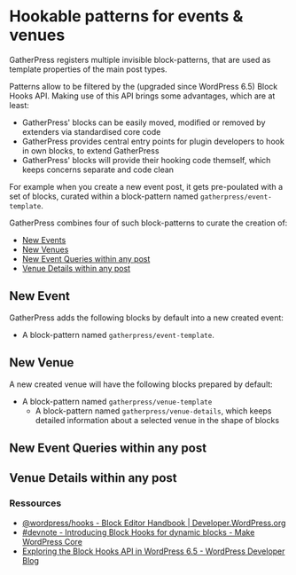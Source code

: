 # Hookable patterns for events & venues

GatherPress registers multiple invisible block-patterns, that are used as template properties of the main post types.

Patterns allow to be filtered by the (upgraded since WordPress 6.5) Block Hooks API. Making use of this API brings some advantages, which are at least:

- GatherPress' blocks can be easily moved, modified or removed by extenders via standardised core code
- GatherPress provides central entry points for plugin developers to hook in own blocks, to extend GatherPress
- GatherPress' blocks will provide their hooking code themself, which keeps concerns separate and code clean

For example when you create a new event post, it gets pre-poulated with a set of blocks, curated within a block-pattern named `gatherpress/event-template`.

GatherPress combines four of such block-patterns to curate the creation of:

- [New Events](#new-event)
- [New Venues](#new-venue)
- [New Event Queries within any post](#new-event-queries-within-any-post)
- [Venue Details within any post](#venue-details-within-any-post)

## New Event

GatherPress adds the following blocks by default into a new created event:

- A block-pattern named `gatherpress/event-template`.


## New Venue

A new created venue will have the following blocks prepared by default:

- A block-pattern named `gatherpress/venue-template`
    - A block-pattern named `gatherpress/venue-details`, which keeps detailed information about a selected venue in the shape of blocks

## New Event Queries within any post

## Venue Details within any post

### Ressources

- [@wordpress/hooks - Block Editor Handbook | Developer.WordPress.org](https://developer.wordpress.org/block-editor/reference-guides/packages/packages-hooks/)
- [#devnote - Introducing Block Hooks for dynamic blocks - Make WordPress Core](https://make.wordpress.org/core/2023/10/15/introducing-block-hooks-for-dynamic-blocks/)
- [Exploring the Block Hooks API in WordPress 6.5 - WordPress Developer Blog](https://developer.wordpress.org/news/2024/03/25/exploring-the-block-hooks-api-in-wordpress-6-5/)